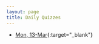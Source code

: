 ```yaml
---
layout: page
title: Daily Quizzes
---
```

<!--
* [Wed, 15-Mar](https://goo.gl/forms/bFoktPGgCymZpkwV2){:target="_blank"}
-->

* [Mon, 13-Mar](https://goo.gl/forms/rF3U33AHsZxkMgaX2){:target="_blank"}
